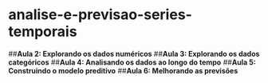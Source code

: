 # analise-e-previsao-series-temporais

##**Aula 2: Explorando os dados numéricos**
##**Aula 3: Explorando os dados categóricos**
##**Aula 4: Analisando os dados ao longo do tempo**
##**Aula 5: Construindo o modelo preditivo**
##**Aula 6: Melhorando as previsões**

